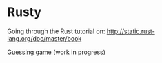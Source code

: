 # Rusty

Going through the Rust tutorial on: http://static.rust-lang.org/doc/master/book


[Guessing game](https://github.com/Neats29/rusty/blob/master/guessing_game/src/main.rs) (work in progress)
